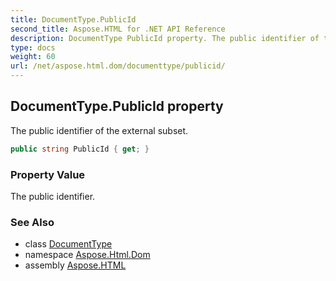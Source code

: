 ```yaml
---
title: DocumentType.PublicId
second_title: Aspose.HTML for .NET API Reference
description: DocumentType PublicId property. The public identifier of the external subset
type: docs
weight: 60
url: /net/aspose.html.dom/documenttype/publicid/
---
```

## DocumentType.PublicId property

The public identifier of the external subset.

```csharp
public string PublicId { get; }
```

### Property Value

The public identifier.

### See Also

* class [DocumentType](../)
* namespace [Aspose.Html.Dom](../../../aspose.html.dom/)
* assembly [Aspose.HTML](../../../)
